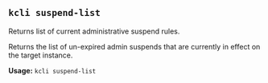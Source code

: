 ## `kcli suspend-list`

Returns list of current administrative suspend rules.

Returns the list of un-expired admin suspends that are currently in effect on the target instance.

**Usage:** `kcli suspend-list`



